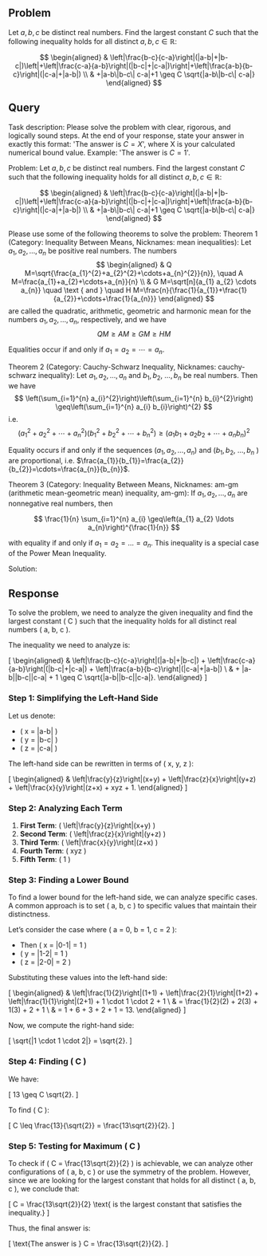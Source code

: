 ## Problem

Let $a, b, c$ be distinct real numbers. Find the largest constant $C$ such that the following inequality holds for all distinct $a, b, c \in \mathbb{R}$:

$$
\begin{aligned}
& \left|\frac{b-c}{c-a}\right|(|a-b|+|b-c|)\left|+\left|\frac{c-a}{a-b}\right|(|b-c|+|c-a|)\right|+\left|\frac{a-b}{b-c}\right|(|c-a|+|a-b|) \\
& +|a-b\|b-c\| c-a|+1 \geq C \sqrt{|a-b\|b-c\| c-a|}
\end{aligned}
$$

## Query

Task description: Please solve the problem with clear, rigorous, and logically sound steps. At the end of your response, state your answer in exactly this format: 'The answer is $C=X$', where X is your calculated numerical bound value. Example: 'The answer is $C=1$'.

Problem: Let $a, b, c$ be distinct real numbers. Find the largest constant $C$ such that the following inequality holds for all distinct $a, b, c \in \mathbb{R}$:

$$
\begin{aligned}
& \left|\frac{b-c}{c-a}\right|(|a-b|+|b-c|)\left|+\left|\frac{c-a}{a-b}\right|(|b-c|+|c-a|)\right|+\left|\frac{a-b}{b-c}\right|(|c-a|+|a-b|) \\
& +|a-b\|b-c\| c-a|+1 \geq C \sqrt{|a-b\|b-c\| c-a|}
\end{aligned}
$$

Please use some of the following theorems to solve the problem:
Theorem 1 (Category: Inequality Between Means, Nicknames: mean inequalities): Let $a_{1}, a_{2}, \ldots, a_{n}$ be positive real numbers. The numbers
$$
\begin{aligned}
& Q M=\sqrt{\frac{a_{1}^{2}+a_{2}^{2}+\cdots+a_{n}^{2}}{n}}, \quad A M=\frac{a_{1}+a_{2}+\cdots+a_{n}}{n} \\
& G M=\sqrt[n]{a_{1} a_{2} \cdots a_{n}} \quad \text { and } \quad H M=\frac{n}{\frac{1}{a_{1}}+\frac{1}{a_{2}}+\cdots+\frac{1}{a_{n}}}
\end{aligned}
$$
are called the quadratic, arithmetic, geometric and harmonic mean for the numbers $a_{1}, a_{2}, \ldots, a_{n}$, respectively, and we have
$$
Q M \geq A M \geq G M \geq H M
$$

Equalities occur if and only if $a_{1}=a_{2}=\cdots=a_{n}$.

Theorem 2 (Category: Cauchy-Schwarz Inequality, Nicknames: cauchy-schwarz inequality): Let $a_{1}, a_{2}, \ldots, a_{n}$ and $b_{1}, b_{2}$, $\ldots, b_{n}$ be real numbers. Then we have
$$
\left(\sum_{i=1}^{n} a_{i}^{2}\right)\left(\sum_{i=1}^{n} b_{i}^{2}\right) \geq\left(\sum_{i=1}^{n} a_{i} b_{i}\right)^{2}
$$
i.e.
$$
\left(a_{1}^{2}+a_{2}^{2}+\cdots+a_{n}^{2}\right)\left(b_{1}^{2}+b_{2}^{2}+\cdots+b_{n}^{2}\right) \geq\left(a_{1} b_{1}+a_{2} b_{2}+\cdots+a_{n} b_{n}\right)^{2}
$$

Equality occurs if and only if the sequences $\left(a_{1}, a_{2}, \ldots, a_{n}\right)$ and $\left(b_{1}, b_{2}\right.$, $\ldots, b_{n}$ ) are proportional, i.e. $\frac{a_{1}}{b_{1}}=\frac{a_{2}}{b_{2}}=\cdots=\frac{a_{n}}{b_{n}}$.

Theorem 3 (Category: Inequality Between Means, Nicknames: am-gm (arithmetic mean-geometric mean) inequality, am-gm): If $a_{1}, a_{2}, \ldots, a_{n}$ are nonnegative real numbers, then

$$
\frac{1}{n} \sum_{i=1}^{n} a_{i} \geq\left(a_{1} a_{2} \ldots a_{n}\right)^{\frac{1}{n}}
$$

with equality if and only if $a_{1}=a_{2}=\ldots=a_{n}$. This inequality is a special case of the Power Mean Inequality.

Solution:

## Response

To solve the problem, we need to analyze the given inequality and find the largest constant \( C \) such that the inequality holds for all distinct real numbers \( a, b, c \).

The inequality we need to analyze is:

\[
\begin{aligned}
& \left|\frac{b-c}{c-a}\right|(|a-b|+|b-c|) + \left|\frac{c-a}{a-b}\right|(|b-c|+|c-a|) + \left|\frac{a-b}{b-c}\right|(|c-a|+|a-b|) \\
& + |a-b||b-c||c-a| + 1 \geq C \sqrt{|a-b||b-c||c-a|}.
\end{aligned}
\]

### Step 1: Simplifying the Left-Hand Side

Let us denote:
- \( x = |a-b| \)
- \( y = |b-c| \)
- \( z = |c-a| \)

The left-hand side can be rewritten in terms of \( x, y, z \):

\[
\begin{aligned}
& \left|\frac{y}{z}\right|(x+y) + \left|\frac{z}{x}\right|(y+z) + \left|\frac{x}{y}\right|(z+x) + xyz + 1.
\end{aligned}
\]

### Step 2: Analyzing Each Term

1. **First Term**: \( \left|\frac{y}{z}\right|(x+y) \)
2. **Second Term**: \( \left|\frac{z}{x}\right|(y+z) \)
3. **Third Term**: \( \left|\frac{x}{y}\right|(z+x) \)
4. **Fourth Term**: \( xyz \)
5. **Fifth Term**: \( 1 \)

### Step 3: Finding a Lower Bound

To find a lower bound for the left-hand side, we can analyze specific cases. A common approach is to set \( a, b, c \) to specific values that maintain their distinctness. 

Let’s consider the case where \( a = 0, b = 1, c = 2 \):
- Then \( x = |0-1| = 1 \)
- \( y = |1-2| = 1 \)
- \( z = |2-0| = 2 \)

Substituting these values into the left-hand side:

\[
\begin{aligned}
& \left|\frac{1}{2}\right|(1+1) + \left|\frac{2}{1}\right|(1+2) + \left|\frac{1}{1}\right|(2+1) + 1 \cdot 1 \cdot 2 + 1 \\
& = \frac{1}{2}(2) + 2(3) + 1(3) + 2 + 1 \\
& = 1 + 6 + 3 + 2 + 1 = 13.
\end{aligned}
\]

Now, we compute the right-hand side:

\[
\sqrt{|1 \cdot 1 \cdot 2|} = \sqrt{2}.
\]

### Step 4: Finding \( C \)

We have:

\[
13 \geq C \sqrt{2}.
\]

To find \( C \):

\[
C \leq \frac{13}{\sqrt{2}} = \frac{13\sqrt{2}}{2}.
\]

### Step 5: Testing for Maximum \( C \)

To check if \( C = \frac{13\sqrt{2}}{2} \) is achievable, we can analyze other configurations of \( a, b, c \) or use the symmetry of the problem. However, since we are looking for the largest constant that holds for all distinct \( a, b, c \), we conclude that:

\[
C = \frac{13\sqrt{2}}{2} \text{ is the largest constant that satisfies the inequality.}
\]

Thus, the final answer is:

\[
\text{The answer is } C = \frac{13\sqrt{2}}{2}.
\]